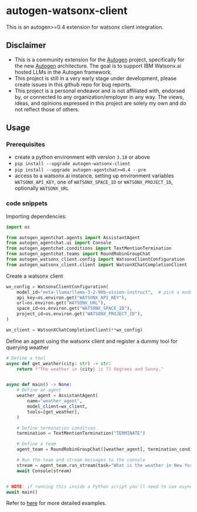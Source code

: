 # autogen-watsonx-client
This is an autogen>=0.4 extension for watsonx client integration.


## Disclaimer
- This is a community extension for the [Autogen](https://github.com/microsoft/autogen) project, specifically for the new [Autogen](https://microsoft.github.io/autogen/0.2/blog/2024/10/02/new-autogen-architecture-preview) architecture. The goal is to support IBM Watsonx.ai hosted LLMs in the Autogen framework.
- This project is still in a very early stage under development, please create issues in this github repo for bug reports.
- This project is a personal endeavor and is not affiliated with, endorsed by, or connected to any organization/employer in any way. The views, ideas, and opinions expressed in this project are solely my own and do not reflect those of others.

## Usage

### Prerequisites
- create a python environment with version `3.10` or above
- `pip install --upgrade autogen-watsonx-client`
- `pip install --upgrade autogen-agentchat>=0.4 --pre`
- access to a watsonx.ai instance, setting up environment variables `WATSONX_API_KEY`, one of `WATSONX_SPACE_ID` or `WATSONX_PROJECT_ID`, optionally `WATSONX_URL`


### code snippets

Importing dependencies:

```python
import os

from autogen_agentchat.agents import AssistantAgent
from autogen_agentchat.ui import Console
from autogen_agentchat.conditions import TextMentionTermination
from autogen_agentchat.teams import RoundRobinGroupChat
from autogen_watsonx_client.config import WatsonxClientConfiguration
from autogen_watsonx_client.client import WatsonXChatCompletionClient
```

Create a watsonx client

```python
wx_config = WatsonxClientConfiguration(
    model_id="meta-llama/llama-3-2-90b-vision-instruct",  # pick a model you have access to on wx.ai here
    api_key=os.environ.get("WATSONX_API_KEY"),
    url=os.environ.get("WATSONX_URL"),
    space_id=os.environ.get("WATSONX_SPACE_ID"),
    project_id=os.environ.get("WATSONX_PROJECT_ID"),
)

wx_client = WatsonXChatCompletionClient(**wx_config)
```

Define an agent using the watsonx client and register a dummy tool for querying weather

```python
# Define a tool
async def get_weather(city: str) -> str:
    return f"The weather in {city} is 73 degrees and Sunny."


async def main() -> None:
    # Define an agent
    weather_agent = AssistantAgent(
        name="weather_agent",
        model_client=wx_client,
        tools=[get_weather],
    )

    # Define termination condition
    termination = TextMentionTermination("TERMINATE")

    # Define a team
    agent_team = RoundRobinGroupChat([weather_agent], termination_condition=termination)

    # Run the team and stream messages to the console
    stream = agent_team.run_stream(task="What is the weather in New York?")
    await Console(stream)


# NOTE: if running this inside a Python script you'll need to use asyncio.run(main()).
await main()
```

Refer to [here](doc/README.md) for more detailed examples.